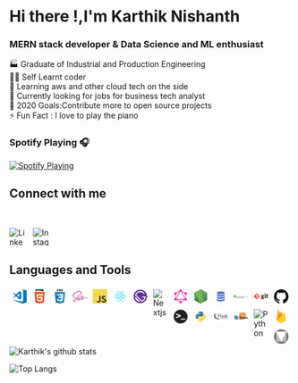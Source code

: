# Hi there !,I'm Karthik Nishanth

### MERN stack developer & Data Science and ML enthusiast

🏭 Graduate of Industrial and Production Engineering  
👨‍💻 Self Learnt coder  
🌱 Learning aws and other cloud tech on the side  
👔 Currently looking for jobs for business tech analyst  
🥅 2020 Goals:Contribute more to open source projects  
⚡ Fun Fact : I love to play the piano

### Spotify Playing 🎧

[<img src="https://spotify-nowplaying-python-g8iadcjfm.vercel.app/api/spotify-playing" alt="Spotify Playing" width="350" />](https://open.spotify.com/user/225gpkf2zlqena22dlqzo6vui)

## Connect with me

<br/>

[<img align='left' alt='Linkedin' height="32" width="32" src="https://cdn.jsdelivr.net/npm/simple-icons@v3/icons/linkedin.svg" />](https://www.linkedin.com/in/karthik-nishanth/)
[<img align='left' style='margin-left:10px' alt='Instagram' height="32" width="32" src="https://cdn.jsdelivr.net/npm/simple-icons@v3/icons/instagram.svg" />](https://www.instagram.com/karthik.nish)

<br/>
<br />

## Languages and Tools

<img align="left" alt="Visual Studio Code" width="26px" style='padding:5px' src="https://raw.githubusercontent.com/github/explore/80688e429a7d4ef2fca1e82350fe8e3517d3494d/topics/visual-studio-code/visual-studio-code.png" />
<img align="left" alt="HTML5" width="26px" style='padding:5px' src="https://raw.githubusercontent.com/github/explore/80688e429a7d4ef2fca1e82350fe8e3517d3494d/topics/html/html.png" />
<img align="left" alt="CSS3" width="26px" style='padding:5px' src="https://raw.githubusercontent.com/github/explore/80688e429a7d4ef2fca1e82350fe8e3517d3494d/topics/css/css.png" />
<img align="left" alt="Sass" width="26px" style='padding:5px' src="https://raw.githubusercontent.com/github/explore/80688e429a7d4ef2fca1e82350fe8e3517d3494d/topics/sass/sass.png" />
<img align="left" alt="JavaScript"  style='padding:5px' width="26px" src="https://raw.githubusercontent.com/github/explore/80688e429a7d4ef2fca1e82350fe8e3517d3494d/topics/javascript/javascript.png" />
<img align="left" style='padding:5px' alt="React" width="26px" src="https://raw.githubusercontent.com/github/explore/80688e429a7d4ef2fca1e82350fe8e3517d3494d/topics/react/react.png" />
<img align="left" alt="Gatsby" width="26px" style='padding:5px' src="https://raw.githubusercontent.com/github/explore/e94815998e4e0713912fed477a1f346ec04c3da2/topics/gatsby/gatsby.png" />
<img align="left" alt="Nextjs" width="26px" style='padding:5px' src="https://cdn.worldvectorlogo.com/logos/next-js.svg" /> 
<img align="left" alt="GraphQL" width="26px" style='padding:5px' src="https://raw.githubusercontent.com/github/explore/80688e429a7d4ef2fca1e82350fe8e3517d3494d/topics/graphql/graphql.png" />
<img align="left" alt="Node.js" width="26px" style='padding:5px' src="https://raw.githubusercontent.com/github/explore/80688e429a7d4ef2fca1e82350fe8e3517d3494d/topics/nodejs/nodejs.png" />
<img align="left" alt="SQL" width="26px" style='padding:5px' src="https://raw.githubusercontent.com/github/explore/80688e429a7d4ef2fca1e82350fe8e3517d3494d/topics/sql/sql.png" />
<img align="left" alt="MongoDB" width="26px" style='padding:5px' src="https://raw.githubusercontent.com/github/explore/80688e429a7d4ef2fca1e82350fe8e3517d3494d/topics/mongodb/mongodb.png" />
<img align="left" alt="Git" width="26px" style='padding:5px' src="https://raw.githubusercontent.com/github/explore/80688e429a7d4ef2fca1e82350fe8e3517d3494d/topics/git/git.png" />
<img align="left" alt="GitHub" width="26px" style='padding:5px' src="https://raw.githubusercontent.com/github/explore/78df643247d429f6cc873026c0622819ad797942/topics/github/github.png" />
<img align="left" alt="Terminal" width="26px" style='padding:5px' src="https://raw.githubusercontent.com/github/explore/80688e429a7d4ef2fca1e82350fe8e3517d3494d/topics/terminal/terminal.png" />
<img align="left" alt="Python" width="26px" style='padding:5px' src="https://raw.githubusercontent.com/github/explore/80688e429a7d4ef2fca1e82350fe8e3517d3494d/topics/python/python.png" />
<img align="left" alt="Python" width="26px" style='padding:5px' src="https://raw.githubusercontent.com/github/explore/80688e429a7d4ef2fca1e82350fe8e3517d3494d/topics/flask/flask.png" />
<img align="left" alt="SKlearn" width="26px" style='padding:5px' src="https://raw.githubusercontent.com/github/explore/80688e429a7d4ef2fca1e82350fe8e3517d3494d/topics/scikit-learn/scikit-learn.png" />
<img align="left" alt="Python" width="26px" style='padding:5px' src="https://pm-homepage-tableau.pantheonsite.io/sites/default/files/pages/tableau-logo.png" />
<img align="left" alt="Firebase" width="26px" style='padding:5px' src="https://raw.githubusercontent.com/github/explore/80688e429a7d4ef2fca1e82350fe8e3517d3494d/topics/firebase/firebase.png" />
<img align="left" alt="MaterialUI" width="26px" style='padding:5px' src="https://raw.githubusercontent.com/github/explore/80688e429a7d4ef2fca1e82350fe8e3517d3494d/topics/material-design/material-design.png" />
<br/>
<br/>
<br/><br/><br/>

![Karthik's github stats](https://github-readme-stats.vercel.app/api?username=karthiknish&count_private=true&show_icons=true)

![Top Langs](https://github-readme-stats.vercel.app/api/top-langs/?username=karthiknish&layout=compact&exclude_repo=github-clone)
